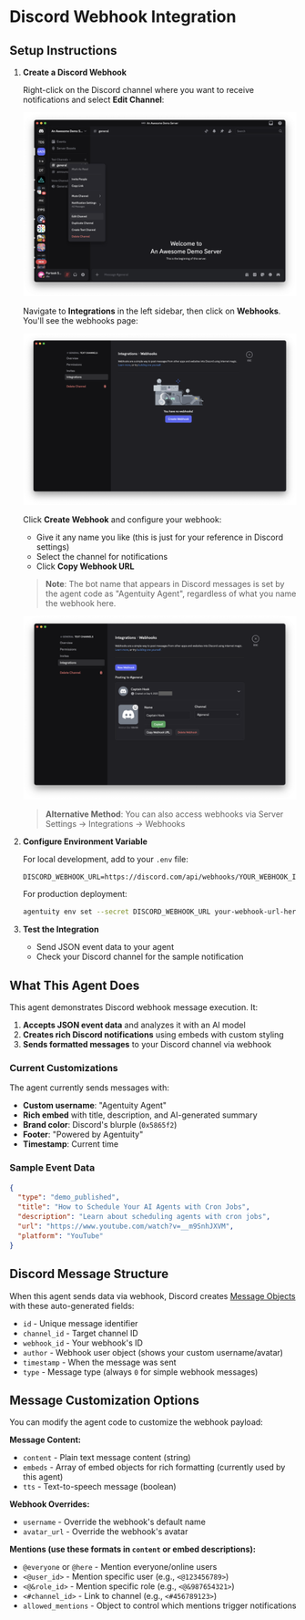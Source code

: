 # Discord Webhook Integration

## Setup Instructions

1. **Create a Discord Webhook**
   
   Right-click on the Discord channel where you want to receive notifications and select **Edit Channel**:
   
   ![Right-click context menu on Discord channel showing Edit Channel option](/.github/example-discord/discord-setup-1-edit-channel.png)
   
   Navigate to **Integrations** in the left sidebar, then click on **Webhooks**. You'll see the webhooks page:
   
   ![Discord Integrations page showing Webhooks section with Create Webhook button](/.github/example-discord/discord-setup-2-create-webhook.png)
   
   Click **Create Webhook** and configure your webhook:
   - Give it any name you like (this is just for your reference in Discord settings)
   - Select the channel for notifications
   - Click **Copy Webhook URL**
   
   > **Note**: The bot name that appears in Discord messages is set by the agent code as "Agentuity Agent", regardless of what you name the webhook here.
   
   ![Discord webhook configuration showing Copy Webhook URL button](/.github/example-discord/discord-setup-3-copy-url.png)

   > **Alternative Method**: You can also access webhooks via Server Settings → Integrations → Webhooks

2. **Configure Environment Variable**
   
   For local development, add to your `.env` file:
   ```env
   DISCORD_WEBHOOK_URL=https://discord.com/api/webhooks/YOUR_WEBHOOK_ID/YOUR_WEBHOOK_TOKEN
   ```
   
   For production deployment:
   ```bash
   agentuity env set --secret DISCORD_WEBHOOK_URL your-webhook-url-here
   ```

3. **Test the Integration**
   - Send JSON event data to your agent
   - Check your Discord channel for the sample notification

## What This Agent Does

This agent demonstrates Discord webhook message execution. It:

1. **Accepts JSON event data** and analyzes it with an AI model
2. **Creates rich Discord notifications** using embeds with custom styling
3. **Sends formatted messages** to your Discord channel via webhook

### Current Customizations

The agent currently sends messages with:
- **Custom username**: "Agentuity Agent"
- **Rich embed** with title, description, and AI-generated summary
- **Brand color**: Discord's blurple (`0x5865f2`)
- **Footer**: "Powered by Agentuity"
- **Timestamp**: Current time

### Sample Event Data

```json
{
  "type": "demo_published",
  "title": "How to Schedule Your AI Agents with Cron Jobs",
  "description": "Learn about scheduling agents with cron jobs",
  "url": "https://www.youtube.com/watch?v=__m9SnhJXVM",
  "platform": "YouTube"
}
```

## Discord Message Structure

When this agent sends data via webhook, Discord creates [Message Objects](https://discord.com/developers/docs/resources/message) with these auto-generated fields:

- `id` - Unique message identifier
- `channel_id` - Target channel ID
- `webhook_id` - Your webhook's ID
- `author` - Webhook user object (shows your custom username/avatar)
- `timestamp` - When the message was sent
- `type` - Message type (always `0` for simple webhook messages)

## Message Customization Options

You can modify the agent code to customize the webhook payload:

**Message Content:**
- `content` - Plain text message content (string)
- `embeds` - Array of embed objects for rich formatting (currently used by this agent)
- `tts` - Text-to-speech message (boolean)

**Webhook Overrides:**
- `username` - Override the webhook's default name
- `avatar_url` - Override the webhook's avatar

**Mentions (use these formats in `content` or embed descriptions):**
- `@everyone` or `@here` - Mention everyone/online users
- `<@user_id>` - Mention specific user (e.g., `<@123456789>`)
- `<@&role_id>` - Mention specific role (e.g., `<@&987654321>`)
- `<#channel_id>` - Link to channel (e.g., `<#456789123>`)
- `allowed_mentions` - Object to control which mentions trigger notifications
